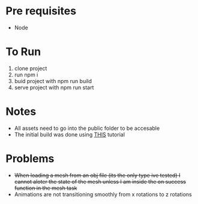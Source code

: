 
# Pre requisites
- Node

# To Run
1. clone project
2. run npm i
3. buid project with npm run build
4. serve project with npm run start

# Notes
- All assets need to go into the public folder to be accesable
- The initial build was done using [THIS](https://doc.babylonjs.com/guidedLearning/createAGame/gettingSetUp) tutorial

# Problems
- ~~When loading a mesh from an obj file (its the only type ive tested) I cannot aloter the state of the mesh unless I am inside the on success function in the mesh task~~
- Animations are not transitioning smoothly from x rotations to z rotations
